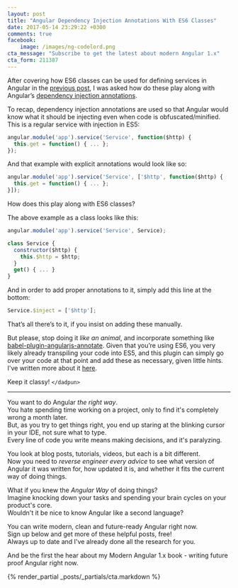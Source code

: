 ```yaml
---
layout: post
title: "Angular Dependency Injection Annotations With ES6 Classes"
date: 2017-05-14 23:29:22 +0300
comments: true
facebook:
    image: /images/ng-codelord.png
cta_message: "Subscribe to get the latest about modern Angular 1.x"
cta_form: 211387
---
```


After covering how ES6 classes can be used for defining services in Angular in the [previous post](http://www.codelord.net/2017/05/08/moving-anuglar-factories-to-services-with-classes/), I was asked how do these play along with Angular’s [dependency injection annotations](http://www.codelord.net/2015/11/18/the-deal-with-angular-and-minification/).

To recap, dependency injection annotations are used so that Angular would know what it should be injecting even when code is obfuscated/minified.
This is a regular service with injection in ES5:

```javascript
angular.module('app').service('Service', function($http) {
  this.get = function() { ... };
});
```

And that example with explicit annotations would look like so:

```javascript
angular.module('app').service('Service', ['$http', function($http) {
  this.get = function() { ... };
}]);
```

How does this play along with ES6 classes?

The above example as a class looks like this:

```javascript
angular.module('app').service('Service', Service);

class Service {
  constructor($http) {
    this.$http = $http;
  }
  get() { ... }
}
```

And in order to add proper annotations to it, simply add this line at the bottom:

```javascript
Service.$inject = ['$http'];
```

That’s all there’s to it, if you insist on adding these manually.

But please, stop doing it *like an animal*, and incorporate something like [babel-plugin-angularjs-annotate](https://github.com/schmod/babel-plugin-angularjs-annotate).
Given that you’re using ES6, you very likely already transpiling your code into ES5, and this plugin can simply go over your code at that point and add these as necessary, given little hints.
I've written more about it [here](http://www.codelord.net/2017/06/18/ng-annotate-deprecated-what-that-means-for-your-projects/).

Keep it classy! `</dadpun>`


<hr>

You want to do Angular *the right way*.  
You hate spending time working on a project, only to find it's completely wrong a month later.  
But, as you try to get things right, you end up staring at the blinking cursor in your IDE, not sure what to type.  
Every line of code you write means making decisions, and it's paralyzing.  

You look at blog posts, tutorials, videos, but each is a bit different.  
Now you need to *reverse engineer every advice* to see what version of Angular it was written for, how updated it is, and whether it fits the current way of doing things.

What if you knew the *Angular Way* of doing things?  
Imagine knocking down your tasks and spending your brain cycles on your product's core.  
Wouldn't it be nice to know Angular like a second language?

You can write modern, clean and future-ready Angular right now.  
Sign up below and get more of these helpful posts, free!  
Always up to date and I've already done all the research for you.

And be the first the hear about my Modern Angular 1.x book - writing future proof Angular right now.

{% render_partial _posts/_partials/cta.markdown %}
